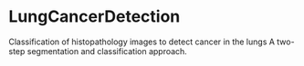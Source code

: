 # LungCancerDetection
Classification of histopathology images to detect cancer in the lungs
A two-step segmentation and classification approach.
